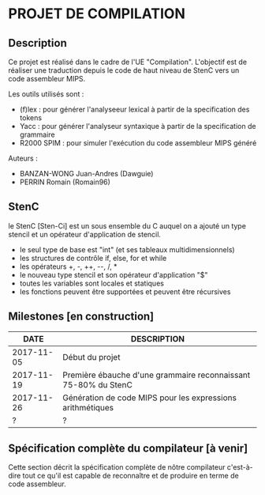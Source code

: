 # PROJET DE COMPILATION

## Description

Ce projet est réalisé dans le cadre de l'UE "Compilation".
L'objectif est de réaliser une traduction depuis le code de haut niveau de StenC vers un code assembleur MIPS.

Les outils utilisés sont :
- (f)lex : pour générer l'analyseeur lexical à partir de la specification des tokens
- Yacc : pour générer l'analyseur syntaxique à partir de la specification de grammaire
- R2000 SPIM : pour simuler l'exécution du code assembleur MIPS généré

Auteurs :
- BANZAN-WONG Juan-Andres (Dawguie)
- PERRIN Romain (Romain96)

## StenC

le StenC [Sten-Ci] est un sous ensemble du C auquel on a ajouté un type stencil et un opérateur d'application de stencil.

- le seul type de base est "int" (et ses tableaux multidimensionnels)
- les structures de contrôle if, else, for et while
- les opérateurs +, -, ++, --, /, *
- le nouveau type stencil et son opérateur d'application "$"
- toutes les variables sont locales et statiques
- les fonctions peuvent être supportées et peuvent être récursives

## Milestones [en construction]

|    DATE    |    DESCRIPTION    |
|------------|-------------------|
| 2017-11-05 | Début du projet   |
| 2017-11-19 | Première ébauche d'une grammaire reconnaissant 75-80% du StenC |
| 2017-11-26 | Génération de code MIPS pour les expressions arithmétiques |
|     ?      |        ?          |

## Spécification complète du compilateur [à venir]

Cette section décrit la spécification complète de nôtre compilateur c'est-à-dire tout ce qu'il est capable de 
reconnaître et de produire en terme de code assembleur.
